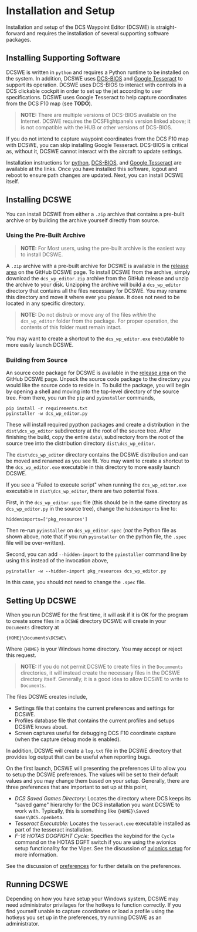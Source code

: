 # Installation and Setup

Installation and setup of the DCS Waypoint Editor (DCSWE) is straight-forward and
requires the installation of several supporting software packages.

## Installing Supporting Software

DCSWE is written in `python` and requires a Python runtime to be installed on the
system. In addition, DCSWE uses
[DCS-BIOS](https://github.com/DCSFlightpanels/dcs-bios)
and
[Google Tesseract](https://github.com/UB-Mannheim/tesseract/wiki)
to support its operation. DCSWE uses DCS-BIOS to interact with controls in a DCS
clickable cockpit in order to set up the jet according to user specifications.
DCSWE uses Google Tesseract to help capture coordinates from the DCS F10 map (see
**TODO**).

> **NOTE:** There are multiple versions of DCS-BIOS available on the Internet. DCSWE
> requires the DCSFlightpanels version linked above; it is not compatible with the
> HUB or other versions of DCS-BIOS.

If you do not intend to capture waypoint coordinates from the DCS F10 map with DCSWE, you
can skip installing Google Tesseract. DCS-BIOS is critical as, without it, DCSWE cannot
interact with the aircraft to update settings.

Installation instructions for
[python](https://www.python.org/ftp/python/3.9.5/python-3.9.5-amd64.exe),
[DCS-BIOS](https://github.com/DCSFlightpanels/dcs-bios),
and
[Google Tesseract](https://github.com/UB-Mannheim/tesseract/wiki)
are available at the links. Once you have installed this software, logout and reboot
to ensure path changes are updated. Next, you can install DCSWE itself.

## Installing DCSWE

You can install DCSWE from either a `.zip` archive that contains a pre-built archive or
by building the archive yourself directly from source.

### Using the Pre-Built Archive

> **NOTE:** For Most users, using the pre-built archive is the easiest way to install
> DCSWE.

A `.zip` archive with a pre-built archive for DCSWE is available in the
[release area](https://github.com/51st-Vfw/DCSWaypointEditor/releases)
on the GitHub DCSWE page. To install DCSWE from the archive, simply download the
`dcs_wp_editor.zip` archive from the GitHub release and unzip the archive to your
disk. Unzipping the archive will build a `dcs_wp_editor` directory that contains all
the files necessary for DCSWE. You may rename this directory and move it where ever
you please. It does not need to be located in any specific directory.

> **NOTE:** Do not distrub or move any of the files *within* the `dcs_wp_editor`
> folder from the package. For proper operation, the contents of this folder must
> remain intact.

You may want to create a shortcut to the `dcs_wp_editor.exe` executable to more easily
launch DCSWE.

### Building from Source

An source code package for DCSWE is available in the
[release area](https://github.com/51st-Vfw/DCSWaypointEditor/releases)
on the GitHub DCSWE page. Unpack the source code package to the directory you would
like the source code to reside in. To build the package, you will begin by opening
a shell and moving into the top-level directory of the source tree. From there, you
run the `pip` and `pyinstaller` commands,

```
pip install -r requirements.txt
pyinstaller -w dcs_wp_editor.py
```

These will install required pypthon packages and create a distribution in the
`dist\dcs_wp_editor` subdirectory at the root of the source tree. After finishing the
build, copy the entire `data\` subdirectory from the root of the source tree into the
distribution directory `dist\dcs_wp_editor`.

The `dist\dcs_wp_editor` directory contains the DCSWE distribution and can be moved
and renamed as you see fit. You may want to create a shortcut to the `dcs_wp_editor.exe`
executable in this directory to more easily launch DCSWE.

If you see a "Failed to execute script" when running the `dcs_wp_editor.exe` executable
in `dist\dcs_wp_editor`, there are two potential fixes.

First, in the `dcs_wp_editor.spec` file (this should be in the same directory as
`dcs_wp_editor.py` in the source tree), change the `hiddenimports` line to:

```
hiddenimports=['pkg_resources']
```

Then re-run `pyinstaller` on `dcs_wp_editor.spec` (*not* the Python file as shown
above, note that if you run `pyinstaller` on the python file, the `.spec` file will be
over-written).

Second, you can add `--hidden-import` to the `pyinstaller` command line by using this
instead of the invocation above,

```
pyinstaller -w --hidden-import pkg_resources dcs_wp_editor.py
```

In this case, you should not need to change the `.spec` file.

## Setting Up DCSWE

When you run DCSWE for the first time, it will ask if it is OK for the program to
create some files in a `DCSWE` directory DCSWE will create in your `Documents`
directory at

```
{HOME}\Documents\DCSWE\
```

Where `{HOME}` is your Windows home directory. You may accept or reject this request.

> **NOTE:** If you do not permit DCSWE to create files in the `Documments`
> directories, it will instead create the necessary files in the DCSWE directory
> itself. Generally, it is a good idea to allow DCSWE to write to `Documents`.

The files DCSWE creates include,

- Settings file that contains the current preferences and settings for DCSWE.
- Profiles database file that contains the current profiles and setups DCSWE knows
  about.
- Screen captures useful for debugging DCS F10 coordinate capture (when the
  capture debug mode is enabled).

In addition, DCSWE will create a `log.txt` file in the DCSWE directory that provides
log output that can be useful when reporting bugs.

On the first launch, DCSWE will presenting the preferences UI to allow you to setup
the DCSWE preferences. The values will be set to their default values and you may
change them based on your setup. Generally, there are three preferences that are
important to set up at this point,

- *DCS Saved Games Directory:* Locates the directory where DCS keeps its "saved game"
  hierarchy for the DCS installation you want DCSWE to work with. Typically, this is
  something like `{HOME}\Saved Games\DCS.openbeta`.
- *Tesseract Executable:* Locates the `tesseract.exe` executable installed as part of
  the tesseract installation.
- *F-16 HOTAS DOGFIGHT Cycle:* Specifies the keybind for the `Cycle` command on the
  HOTAS DGFT switch if you are using the avionics setup functionality for the Viper.
  See the discussion of
  [avionics setup](https://github.com/51st-Vfw/DCSWaypointEditor/blob/master/documentation/Avionics_Setup.md)
  for more information.

See the discussion of
[preferences](https://github.com/51st-Vfw/DCSWaypointEditor/blob/master/documentation/Preferences.md)
for further details on the preferences.

## Running DCSWE

Depending on how you have setup your Windows system, DCSWE may need administrator
privilages for the hotkeys to function correctly. If you find yourself unable to capture
coordinates or load a profile using the hotkeys you set up in the preferences, try
running DCSWE as an administrator.
